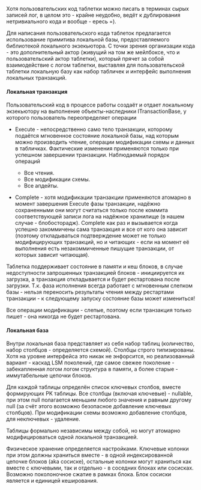 Хотя пользовательских код таблетки можно писать в терминах сырых записей лог, в целом это - крайне неудобно, ведёт к дублирования нетривиального кода и вообще - ересь =).

Для написания пользовательского кода таблеток предлагается использование примитива локальной базы, предоставляемого библиотекой локального экзекьютора. С точки зрения организации кода - это дополнительный актор (живущий на том же мейлбоксе, что и пользовательский актор таблетки), который прячет за собой взаимодействие с логом таблетки, выставляя для пользовательской таблетки локальную базу как набор табличек и интерфейс выполнения локальных транзакций.

#### Локальная транзакция 

Пользовательский код в процессе работы создаёт и отдает локальному экзекьютору на выполнение объекты-наследники ITransactionBase, у которого пользователь переопределяет операции

  * Execute - непосредственно само тело транзакции, которому подаётся мгновенное состояние локальной базы, над которым можно производить чтение, операции модификации схемы и данных в табличках. Фактические изменения применяются только при успешном завершении транзакции. Наблюдаемый порядок операций
    * Все чтения.
    * Все модификации схемы.
    * Все апдейты.
  
  * Complete - хотя модификации транзакции применяются атомарно в момент завершения Execute фазы транзакции, надёжно сохраненными они могут считаться только после коммита соответствующей записи лога на надёжное хранилище (в нашем случае - блобосторадж). Complete как раз и вызывается когда успешно закоммичены сама транзакция и все от кого она зависит (поэтому откладываться подтверждение может не только модифицирующих транзакций, но и читающих - если на момент её выполнения есть незакоммиченные пишущие транзакции, от которых зависит читающая).

Таблетка поддерживает состояние в памяти и кеш блоков, в случае недоступности запрошенных транзакцией блоков - инициируется их загрузка, а транзакция откладывается и будет рестартована после загрузки. Т.к. фаза исполнения всегда работает с мгновенным слепком базы - нельзя переносить результаты чтения между рестартами транзакции - к следующему запуску состояние базы может измениться!

Все операции модификации - слепые, поэтому если транзакция только пишет - она никогда не будет рестартована.

#### Локальная база 

Внутри локальная база представляет из себя набор таблиц (количество, набор столбцов - определяется схемой). Столбцы строго типизированы. Хотя на уровне интерфейса это никак не энфорсится, но реализованный вариант - каскад LSM поколений, где самое свежее поколение - забекапленная логом логом структура в памяти, а более старые - иммутабельные цепочки блоков.

Для каждой таблицы определён список ключевых столбов, вместе формирующих PK таблицы. Все столбцы (включая ключевые) - nullable, при этом null полагается меньшим любого значения и равным другому null (за счёт этого возможно безопасное добавление ключевых столбцов). При модификации схемы возможно добавление столбцов, для неключевых - удаление.

Таблицы формально независимы между собой, но могут атомарно модифицироваться одной локальной транзакцией.

Физическое хранение определяется настройками. Ключевые колонки при этом должны храниться вместе - в одной индексированной цепочке блоков (aka сосиске), остальные колонки могут храниться как вместе с ключевыми, так и отдельно - в соседних блоках или сосисках. Возможно поколоночное сжатие в рамках блока. Блок сосиски является и единицей кеширования.